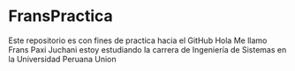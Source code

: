 # FransPractica
Este repositorio es con fines de practica hacia el GitHub Hola Me llamo Frans Paxi Juchani estoy estudiando la carrera de Ingeniería de Sistemas en la Universidad Peruana Union
